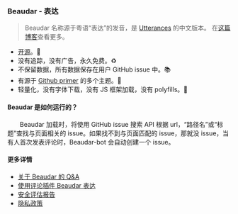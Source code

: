 ### Beaudar - 表达

> Beaudar 名称源于粤语“表达”的发音，是 [Utterances](http://utteranc.es) 的中文版本。
> 在[这篇博客](https://lipk.org/blog/2020/05/31/how-to-use-beaudar/)查看更多。

- [开源](http://github.com/beaudar/beaudar)。📖
- 没有追踪，没有广告，永久免费。♻️
- 不保留数据，所有数据保存在用户 GitHub issue 中。📚
- 有源于 [Github primer](https://primer.style/) 的多个主题。🌈
- 轻量化，没有字体下载，没有 JS 框架加载，没有 polyfills。🍜

#### Beaudar 是如何运行的？

&emsp;&emsp;Beaudar 加载时，将使用 GitHub issue 搜索 API 根据 url，“路径名”或“标题”查找与页面相关的 issue。如果找不到与页面匹配的 issue，那就没 issue，当有人首次发表评论时，Beaudar-bot 会自动创建一个 issue。

#### 更多详情

- [关于 Beaudar 的 Q&A](https://lipk.org/blog/2020/06/08/beauder-qa/)
- [使用评论插件 Beaudar 表达](https://lipk.org/blog/2020/05/31/how-to-use-beaudar/)
- [安全评估报告](https://lipk.org/blog/2020/07/16/beaudar-safety-assessment-report/)
- [隐私政策](https://github.com/beaudar/beaudar/blob/master/PRIVACY-POLICY.md)
